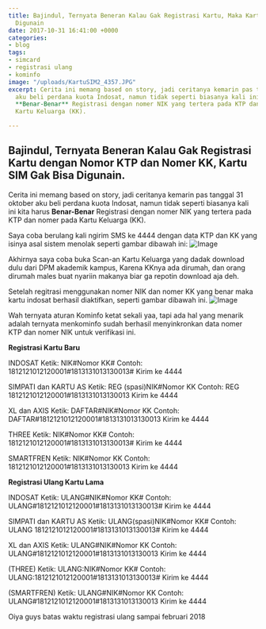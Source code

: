 ```yaml
---
title: Bajindul, Ternyata Beneran Kalau Gak Registrasi Kartu, Maka Kartu SIM Gak Bisa
  Digunain
date: 2017-10-31 16:41:00 +0000
categories:
- blog
tags:
- simcard
- registrasi ulang
- kominfo
image: "/uploads/KartuSIM2_4357.JPG"
excerpt: Cerita ini memang based on story, jadi ceritanya kemarin pas tanggal 31 oktober
  aku beli perdana kuota Indosat, namun tidak seperti biasanya kali ini kita harus
  **Benar-Benar** Registrasi dengan nomer NIK yang tertera pada KTP dan nomer pada
  Kartu Keluarga (KK).

---
```

## Bajindul, Ternyata Beneran Kalau Gak Registrasi Kartu dengan Nomor KTP dan Nomer KK, Kartu SIM Gak Bisa Digunain.

Cerita ini memang based on story, jadi ceritanya kemarin pas tanggal 31 oktober aku beli perdana kuota Indosat, namun tidak seperti biasanya kali ini kita harus **Benar-Benar** Registrasi dengan nomer NIK yang tertera pada KTP dan nomer pada Kartu Keluarga (KK).

Saya coba berulang kali ngirim SMS ke 4444 dengan data KTP dan KK yang isinya asal sistem menolak seperti gambar dibawah ini:
![Image](https://image.prntscr.com/image/-Z0Xe2e6QfCzUGLO9lBeXg.png)

Akhirnya saya coba buka Scan-an Kartu Keluarga yang dadak download dulu dari DPM akademik kampus, Karena KKnya ada dirumah, dan orang dirumah males buat nyariin makanya biar ga repotin download aja deh.

Setelah regitrasi menggunakan nomer NIK dan nomer KK yang benar maka kartu indosat berhasil diaktifkan, seperti gambar dibawah ini.
![Image](https://image.prntscr.com/image/-9RRH13iQzis3PUTyY8M4g.png)

Wah ternyata aturan Kominfo ketat sekali yaa, tapi ada hal yang menarik adalah ternyata menkominfo sudah berhasil menyinkronkan data nomer KTP dan nomer NIK untuk verifikasi ini.

**Registrasi Kartu Baru**

INDOSAT
Ketik: 
NIK#Nomor KK#
Contoh: 
1812121012120001#1813131013130013#
Kirim ke 4444

SIMPATI dan KARTU AS
Ketik: 
REG (spasi)NIK#Nomor KK
Contoh: 
REG 1812121012120001#1813131013130013
Kirim ke 4444

XL dan AXIS
Ketik:
DAFTAR#NIK#Nomor KK
Contoh: 
DAFTAR#1812121012120001#1813131013130013
Kirim ke 4444

THREE
Ketik: NIK#Nomor KK#
Contoh: 
1812121012120001#1813131013130013#
Kirim ke 4444

SMARTFREN
Ketik: NIK#Nomor KK
Contoh: 
1812121012120001#1813131013130013
Kirim ke 4444

**Registrasi Ulang Kartu Lama**

INDOSAT
Ketik:
ULANG#NIK#Nomor KK#
Contoh: 
ULANG#1812121012120001#1813131013130013#
Kirim ke 4444

SIMPATI dan KARTU AS
Ketik: 
ULANG(spasi)NIK#Nomor KK#
Contoh: 
ULANG 1812121012120001#1813131013130013#
Kirim ke 4444

XL dan AXIS
Ketik: 
ULANG#NIK#Nomor KK
Contoh: 
ULANG#1812121012120001#1813131013130013
Kirim ke 4444

(THREE)
Ketik: 
ULANG:NIK#Nomor KK#
Contoh: 
ULANG:1812121012120001#1813131013130013#
Kirim ke 4444

(SMARTFREN)
Ketik: 
ULANG#NIK#Nomor KK
Contoh: 
ULANG#1812121012120001#1813131013130013
Kirim ke 4444

Oiya guys batas waktu registrasi ulang sampai februari 2018
